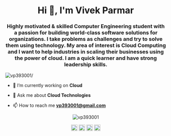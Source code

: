 <h1 align="center">Hi 👋, I'm Vivek Parmar</h1>
<h3 align="center">Highly motivated & skilled Computer Engineering student with a passion for building world-class software solutions for organizations. I take problems as challenges and try to solve them using technology. My area of interest is Cloud Computing and I want to help industries in scaling their businesses using the power of cloud. I am a quick learner and have strong leadership skills.</h3>
<p align="left"> <img src=https://komarev.com/ghpvc/?username=vp393001 alt=vp393001/> </p>

- 🔭 I’m currently working on **Cloud**

- 💬 Ask me about **Cloud Technologies**

- 📫 How to reach me **vp393001@gmail.com**

<p align="center"> <img src=https://github-readme-stats.vercel.app/api?username=vp393001&show_icons=true alt=vp393001 /> </p>

<p align="center">
<a href=https://twitter.com/vp393001 target="blank"><img align="center" src=https://cdn.jsdelivr.net/npm/simple-icons@3.0.1/icons/twitter.svg alt="vp393001" height="20" width="20" /></a>
<a href=https://linkedin.com/in/vp393001 target="blank"><img align="center" src=https://cdn.jsdelivr.net/npm/simple-icons@3.0.1/icons/linkedin.svg alt="vp393001" height="20" width="20" /></a>
<a href=https://fb.com/vp393001 target="blank"><img align="center" src=https://cdn.jsdelivr.net/npm/simple-icons@3.0.1/icons/facebook.svg alt="vp393001" height="20" width="20" /></a>
<a href=https://instagram.com/vp393001 target="blank"><img align="center" src=https://cdn.jsdelivr.net/npm/simple-icons@3.0.1/icons/instagram.svg alt="vp393001" height="20" width="20" /></a>
</p>
